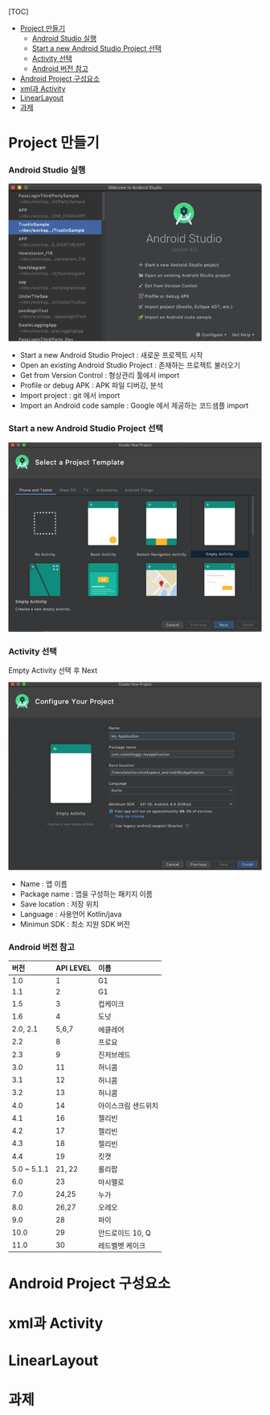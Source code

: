 [TOC]

- [Project 만들기](#project----)
    + [Android Studio 실행](#android-studio---)
    + [Start a new Android Studio Project 선택](#start-a-new-android-studio-project---)
    + [Activity 선택](#activity---)
    + [Android 버전 참고](#android------)
- [Android Project 구성요소](#android-project-----)
- [xml과 Activity](#xml--activity)
- [LinearLayout](#linearlayout)
- [과제](#--)


# Project 만들기

### Android Studio 실행

![my alternate text](/photo/androidstudio.png)

- Start a new Android Studio Project : 새로운 프로젝트 시작 
- Open an existing Android Studio Project : 존재하는 프로젝트 불러오기
- Get from Version Control : 형상관리 툴에서 import
- Profile or debug APK : APK 파일 디버깅, 분석
- Import project : git 에서 import
- Import an Android code sample : Google 에서 제공하는 코드샘플 import 



### Start a new Android Studio Project 선택 

![my alternate text](/photo/newproject.png)

### Activity 선택 

Empty Activity 선택 후 Next 


![my alternate text](/photo/createproject.png)

- Name : 앱 이름
- Package name : 앱을 구성하는 패키지 이름
- Save location : 저장 위치
- Language : 사용언어 Kotlin/java 
- Minimun SDK : 최소 지원 SDK 버전 



### Android 버전 참고 

| 버전        | API LEVEL | 이름                |
| :---------- | :-------- | :------------------ |
| 1.0         | 1         | G1                  |
| 1.1         | 2         | G1                  |
| 1.5         | 3         | 컵케이크            |
| 1.6         | 4         | 도넛                |
| 2.0, 2.1    | 5,6,7     | 에클레어            |
| 2.2         | 8         | 프로요              |
| 2.3         | 9         | 진저브레드          |
| 3.0         | 11        | 허니콤              |
| 3.1         | 12        | 허니콤              |
| 3.2         | 13        | 허니콤              |
| 4.0         | 14        | 아이스크림 샌드위치 |
| 4.1         | 16        | 젤리빈              |
| 4.2         | 17        | 젤리빈              |
| 4.3         | 18        | 젤리빈              |
| 4.4         | 19        | 킷캣                |
| 5.0 ~ 5.1.1 | 21, 22    | 롤리팝              |
| 6.0         | 23        | 마시멜로            |
| 7.0         | 24,25     | 누가                |
| 8.0         | 26,27     | 오레오              |
| 9.0         | 28        | 파이                |
| 10.0        | 29        | 안드로이드 10, Q    |
| 11.0        | 30        | 레드벨벳 케이크     |



# Android Project 구성요소 

# xml과 Activity

# LinearLayout 

# 과제 
